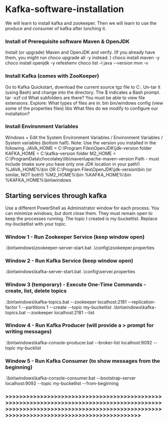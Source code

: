 
# Kafka-software-installation
We will learn to install kafka and zookeeper. Then we will learn to use the produce and consumer of kafka after lunching it.
### Install of Prerequisite software Maven & OpenJDK

Install (or upgrade) Maven and OpenJDK and verify.  (If you already have them, you might run choco upgrade all -y instead. )
choco install maven -y
choco install openjdk -y
refeshenv
choco list -l
java --version
mvn -v

### Install Kafka (comes with ZooKeeper)

Go to Kafka Quickstart, download the current source tgz file to C:\.
Un-tar it (using Bash) and change into the directory.  The $ indicates a Bash prompt.
tar -xzf <filename>
cd <folder>
What subfolders are there? You must be able to view file extensions.
Explore: What types of files are in:
bin
bin/windows
config (view some of the properties files)
libs
What files do we modify to configure our installation?

### Install Environment Variables

Windows + Edit the System Environment Variables / Environment Variables / System variables (bottom half). Note:  Use the version you installed in the following. 
JAVA_HOME = C:\Program Files\OpenJDK\jdk-version folder
KAFKA_HOME =  C:\kafka-version folder
M2_HOME = C:\ProgramData\chocolatey\lib\maven\apache-maven-version
Path - must include (make sure you have only one JDK location in your path!)
%JAVA_HOME%\bin OR C:\Program Files\OpenJDK\jdk-version\bin (or similar, NOT both!)
%M2_HOME%\bin
%KAFKA_HOME%\bin
%KAFKA_HOME%\bin\windows
## Starting services through kafka
Use a different PowerShell as Administrator window for each process.  You can minimize windows, but dont close them. They must remain  open to keep the processes running.
The topic I created is my-bucketlist. Replace my-bucketlist with your topic.
### Window 1 - Run Zookeeper Service  (keep window open)

.\bin\windows\zookeeper-server-start.bat .\config\zookeeper.properties

### Window 2 - Run Kafka Service (keep window open)

.\bin\windows\kafka-server-start.bat .\config\server.properties

### Window 3 (temporary) - Execute One-Time Commands - create, list, delete topics 

.\bin\windows\kafka-topics.bat --zookeeper localhost:2181 --replication-factor 1 --partitions 1 --create --topic my-bucketlist
.\bin\windows\kafka-topics.bat --zookeeper localhost:2181 --list

### Window 4 - Run Kafka Producer (will provide a > prompt for writing messages)

.\bin\windows\kafka-console-producer.bat --broker-list localhost:9092 --topic my-bucklist

### Window 5 - Run Kafka Consumer (to show messages from the beginning)

.\bin\windows\kafka-console-consumer.bat --bootstrap-server localhost:9092 --topic my-bucketlist --from-beginning

### >>>>>>>>>>>>>>>>>>>>>>>>>>>>>>>>>>>>>>>>>>>>>>>>>>>>>>>>>>>>>>>>>>>>>>>>>>>>>>>>>>>>>>>>>>>>>>>>>>>>>>>>>>>>>>>>>>>>>>>>>>>>>>>>>>>>>>>>>>>>>>>>>>>>>>>>>>>>>>>>>>>>>>>>>>>>>>
